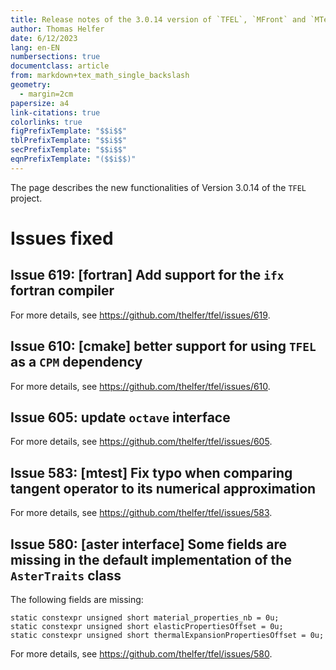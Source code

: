 ```yaml
---
title: Release notes of the 3.0.14 version of `TFEL`, `MFront` and `MTest`
author: Thomas Helfer
date: 6/12/2023
lang: en-EN
numbersections: true
documentclass: article
from: markdown+tex_math_single_backslash
geometry:
  - margin=2cm
papersize: a4
link-citations: true
colorlinks: true
figPrefixTemplate: "$$i$$"
tblPrefixTemplate: "$$i$$"
secPrefixTemplate: "$$i$$"
eqnPrefixTemplate: "($$i$$)"
---
```


The page describes the new functionalities of Version 3.0.14 of the
`TFEL` project.

# Issues fixed

## Issue 619: [fortran] Add support for the `ifx` fortran compiler

For more details, see <https://github.com/thelfer/tfel/issues/619>.

## Issue 610: [cmake] better support for using `TFEL` as a `CPM` dependency

For more details, see <https://github.com/thelfer/tfel/issues/610>.

## Issue 605: update `octave` interface

For more details, see <https://github.com/thelfer/tfel/issues/605>.

## Issue 583: [mtest] Fix typo when comparing tangent operator to its numerical approximation

For more details, see <https://github.com/thelfer/tfel/issues/583>.

## Issue 580: [aster interface] Some fields are missing in the default implementation of the `AsterTraits` class

The following fields are missing:

~~~~{.cxx}
static constexpr unsigned short material_properties_nb = 0u;
static constexpr unsigned short elasticPropertiesOffset = 0u;
static constexpr unsigned short thermalExpansionPropertiesOffset = 0u;
~~~~

For more details, see <https://github.com/thelfer/tfel/issues/580>.
